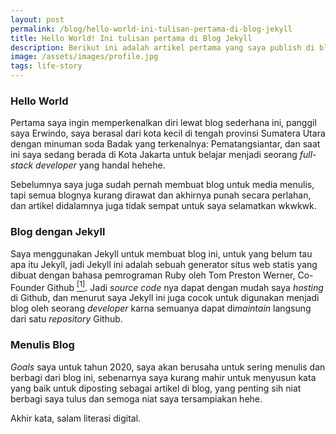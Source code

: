 ```yaml
---
layout: post
permalink: /blog/hello-world-ini-tulisan-pertama-di-blog-jekyll
title: Hello World! Ini tulisan pertama di Blog Jekyll
description: Berikut ini adalah artikel pertama yang saya publish di blog ini
image: /assets/images/profile.jpg
tags: life-story
---
```


### Hello World

Pertama saya ingin memperkenalkan diri lewat blog sederhana ini, panggil saya Erwindo, saya berasal dari kota kecil di tengah provinsi Sumatera Utara dengan minuman soda Badak yang terkenalnya: Pematangsiantar, dan saat ini saya sedang berada di Kota Jakarta untuk belajar menjadi seorang *full-stack developer* yang handal hehehe.

Sebelumnya saya juga sudah pernah membuat blog untuk media menulis, tapi semua blognya kurang dirawat dan akhirnya punah secara perlahan, dan artikel didalamnya juga tidak sempat untuk saya selamatkan wkwkwk.

### Blog dengan Jekyll

Saya menggunakan Jekyll untuk membuat blog ini, untuk yang belum tau apa itu Jekyll, jadi Jekyll ini adalah sebuah generator situs web statis yang dibuat dengan bahasa pemrograman Ruby oleh Tom Preston Werner, Co-Founder Github [<sup>[1]</sup>](https://en.wikipedia.org/wiki/Jekyll_(software)). Jadi *source code* nya dapat dengan mudah saya *hosting* di Github, dan menurut saya Jekyll ini juga cocok untuk digunakan menjadi blog oleh seorang *developer* karna semuanya dapat di*maintain* langsung dari satu *repository* Github.

### Menulis Blog

*Goals* saya untuk tahun 2020, saya akan berusaha untuk sering menulis dan berbagi dari blog ini, sebenarnya saya kurang mahir untuk menyusun kata yang baik untuk diposting sebagai artikel di blog, yang penting sih niat berbagi saya tulus dan semoga niat saya tersampiakan hehe.

Akhir kata, salam literasi digital.